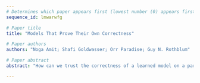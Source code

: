 ```yaml
--- 
# Determines which paper appears first (lowest number (0) appears first)
sequence_id: lmwarwfg

# Paper title 
title: "Models That Prove Their Own Correctness"

# Paper authors 
authors: "Noga Amit; Shafi Goldwasser; Orr Paradise; Guy N. Rothblum"

# Paper abstract 
abstract: "How can we trust the correctness of a learned model on a particular input of interest? Model accuracy is typically measured *on average* over a distribution of inputs, giving no guarantee for any fixed input. This paper proposes a theoretically-founded solution to this problem: to train *Self-Proving models* that prove the correctness of their output to  a verification algorithm $V$ via an Interactive Proof. We devise a generic method for learning  Self-Proving models, and we prove  convergence bounds under certain assumptions. As an empirical exploration, our learning method is used to train a Self-Proving transformer that computes the Greatest Common Divisor (GCD) *and* proves the correctness of its answer."

--- 
```

